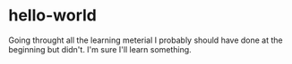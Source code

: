 # hello-world

Going throught all the learning meterial I probably should have done at the beginning but didn't. I'm sure I'll learn something. 

